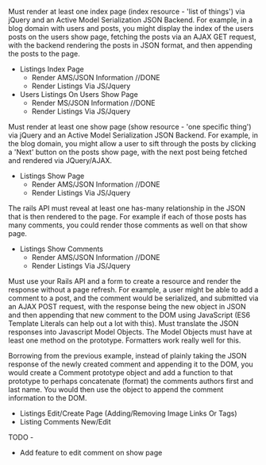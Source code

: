 Must render at least one index page (index resource - 'list of things') via jQuery and an Active Model Serialization JSON Backend. For example, in a blog domain with users and posts, you might display the index of the users posts on the users show page, fetching the posts via an AJAX GET request, with the backend rendering the posts in JSON format, and then appending the posts to the page.

- Listings Index Page 
    - Render AMS/JSON Information //DONE
    - Render Listings Via JS/Jquery
- Users Listings On Users Show Page
    - Render MS/JSON Information //DONE
    - Render Listings Via JS/Jquery

Must render at least one show page (show resource - 'one specific thing') via jQuery and an Active Model Serialization JSON Backend. For example, in the blog domain, you might allow a user to sift through the posts by clicking a 'Next' button on the posts show page, with the next post being fetched and rendered via JQuery/AJAX.

- Listings Show Page
    - Render AMS/JSON Information //DONE
    - Render Listings Via JS/Jquery

The rails API must reveal at least one has-many relationship in the JSON that is then rendered to the page. For example if each of those posts has many comments, you could render those comments as well on that show page.

- Listings Show Comments
    - Render AMS/JSON Information //DONE
    - Render Listings Via JS/Jquery

Must use your Rails API and a form to create a resource and render the response without a page refresh. For example, a user might be able to add a comment to a post, and the comment would be serialized, and submitted via an AJAX POST request, with the response being the new object in JSON and then appending that new comment to the DOM using JavaScript (ES6 Template Literals can help out a lot with this).
Must translate the JSON responses into Javascript Model Objects. The Model Objects must have at least one method on the prototype. Formatters work really well for this.

Borrowing from the previous example, instead of plainly taking the JSON response of the newly created comment and appending it to the DOM, you would create a Comment prototype object and add a function to that prototype to perhaps concatenate (format) the comments authors first and last name. You would then use the object to append the comment information to the DOM.

- Listings Edit/Create Page (Adding/Removing Image Links Or Tags)
- Listing Comments New/Edit

TODO - 

- Add feature to edit comment on show page